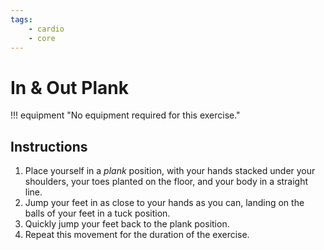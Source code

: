 ```yaml
---
tags:
    - cardio
    - core
---
```


#  In & Out Plank

!!! equipment "No equipment required for this exercise."

## Instructions

1. Place yourself in a _plank_ position, with your hands stacked under your shoulders, your toes planted on the floor, and your body in a straight line.
2. Jump your feet in as close to your hands as you can, landing on the balls of your feet in a tuck position.
3. Quickly jump your feet back to the plank position.
4. Repeat this movement for the duration of the exercise.